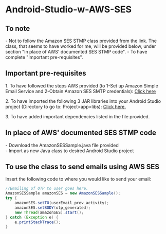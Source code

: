 # Android-Studio-w-AWS-SES #


<h2>To note</h2>
- Not to follow the Amazon SES STMP class provided from the link. The class, that seems to have worked for me, will be provided below, under section "In place of AWS' documented SES STMP code".
- To have complete "Important pre-requisites".

<h2>Important pre-requisites</h2>
<p>1. To have followed the steps AWS provided (to 1-Set up Amazon Simple Email Service and 2-Obtain Amazon SES SMTP credentials): <a href="https://docs.aws.amazon.com/ses/latest/dg/send-using-smtp-programmatically.html">Click here</br></a></p>
<p>2. To have imported the following 3 JAR libraries into your Android Studio project (Directory to go to: Project>app>libs): <a href="https://drive.google.com/drive/folders/1q5n2ROQvlmvkW7DAWyhGxzceRustouhK">Click here.</br></a></p>
<p>3. To have added important dependencies listed in the file provided.</p>

<h2>In place of AWS' documented SES STMP code</h2>
- Download the AmazonSESSample.java file provided</br>
- Import as new Java class to desired Android Studio project

<h2>To use the class to send emails using AWS SES</h2>
Insert the following code to where you would like to send your email:

```java
//Emailing of OTP to user goes here.
AmazonSESSample amazonSES = new AmazonSESSample();
try {
    amazonSES.setTO(userEmail_prev_activity);
    amazonSES.setBODY(otp_generated);
    new Thread(amazonSES).start();
} catch (Exception e) {
    e.printStackTrace();
}
```
